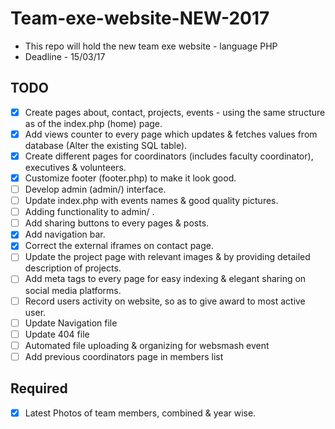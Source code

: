 # Team-exe-website-NEW-2017
- This repo will hold the new team exe website - language PHP
- Deadline - 15/03/17

## TODO
- [x] Create pages about, contact, projects, events - using the same structure as of the index.php (home) page.
- [x] Add views counter to every page which updates & fetches values from database (Alter the existing SQL table).
- [x] Create different pages for coordinators (includes faculty coordinator), executives & volunteers.
- [x] Customize footer (footer.php) to make it look good.
- [ ] Develop admin (admin/) interface.
- [ ] Update index.php with events names & good quality pictures.
- [ ] Adding functionality to admin/ .
- [ ] Add sharing buttons to every pages & posts.
- [x] Add navigation bar.
- [x] Correct the external iframes on contact page.
- [ ] Update the project page with relevant images & by providing detailed description of projects.
- [ ] Add meta tags to every page for easy indexing & elegant sharing on social media platforms.
- [ ] Record users activity on website, so as to give award to most active user.
- [ ] Update Navigation file
- [ ] Update 404 file
- [ ] Automated file uploading & organizing for websmash event
- [ ] Add previous coordinators page in members list

## Required
- [x] Latest Photos of team members, combined & year wise.